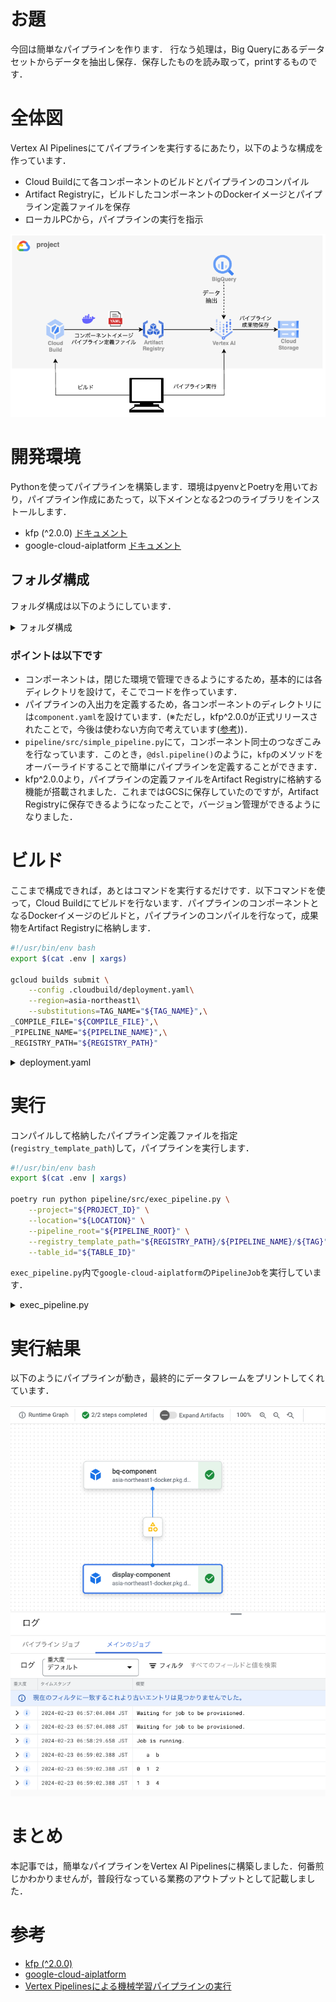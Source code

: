 # お題
今回は簡単なパイプラインを作ります．
行なう処理は，Big Queryにあるデータセットからデータを抽出し保存．保存したものを読み取って，printするものです．


# 全体図
Vertex AI Pipelinesにてパイプラインを実行するにあたり，以下のような構成を作っています．

- Cloud Buildにて各コンポーネントのビルドとパイプラインのコンパイル
- Artifact Registryに，ビルドしたコンポーネントのDockerイメージとパイプライン定義ファイルを保存
- ローカルPCから，パイプラインの実行を指示

 <img src="docs/imgs/architect.png" alt="architect"/>



# 開発環境
Pythonを使ってパイプラインを構築します．環境はpyenvとPoetryを用いており，パイプライン作成にあたって，以下メインとなる2つのライブラリをインストールします．

- kfp (^2.0.0) [ドキュメント](https://www.kubeflow.org/docs/components/pipelines/v2/)
- google-cloud-aiplatform [ドキュメント](https://cloud.google.com/python/docs/reference/aiplatform/latest/google.cloud.aiplatform.PipelineJob)


## フォルダ構成
フォルダ構成は以下のようにしています．

<details><summary>フォルダ構成</summary>

  ```shell
  <simple-pipeline>
   ├── .cloudbuild
   │   └── deployment.yaml
   ├── components
   │   ├── bq-component
   │   │   ├── src
   │   │   │   ├── __init__.py
   │   │   │   └── main.py
   │   │   ├── component.yaml
   │   │   ├── dependencies.txt
   │   │   ├── Dockerfile
   │   │   ├── Makefile
   │   │   ├── poetry.lock
   │   │   └── pyproject.toml #(root下pyproject.tomlのシンボリックリンク)
   │   └── display-component
   │       ├── ...
   ├── deployment
   │   ├── build.sh
   │   ├── deployment_component.sh
   │   ├── deployment_pipeline.yaml
   │   └── exec.sh
   ├── pipeline
   │   ├── src
   │   │   ├── __init__.py
   │   │   ├── compile_pipeline.py
   │   │   ├── exec_pipeline.py
   │   │   └── simple_pipeline.py
   │   ├── dependencies.txt
   │   ├── Dockerfile
   │   ├── Makefile
   │   ├── poetry.lock
   │   └── pyproject.toml #(root下pyproject.tomlのシンボリックリンク)
   ├── (.env)
   ├── .gcloudignore
   ├── .gitignore
   ├── poetry.lock
   └── pyproject.toml
  ```

</details>


### ポイントは以下です
- コンポーネントは，閉じた環境で管理できるようにするため，基本的には各ディレクトリを設けて，そこでコードを作っています．
- パイプラインの入出力を定義するため，各コンポーネントのディレクトリには`component.yaml`を設けています．(※ただし，kfp^2.0.0が正式リリースされたことで，今後は使わない方向で考えています([参考](https://tech.layerx.co.jp/entry/2023/11/16/185944#%E3%82%B3%E3%83%B3%E3%83%9D%E3%83%BC%E3%83%8D%E3%83%B3%E3%83%88%E5%AE%9A%E7%BE%A9%E3%81%AE%E6%9B%B8%E3%81%8D%E6%96%B9)))．
- `pipeline/src/simple_pipeline.py`にて，コンポーネント同士のつなぎこみを行なっています．このとき，`@dsl.pipeline()`のように，`kfp`のメソッドをオーバーライドすることで簡単にパイプラインを定義することができます．
- kfp^2.0.0より，パイプラインの定義ファイルをArtifact Registryに格納する機能が搭載されました．これまではGCSに保存していたのですが，Artifact Registryに保存できるようになったことで，バージョン管理ができるようになりました．


# ビルド
ここまで構成できれば，あとはコマンドを実行するだけです．以下コマンドを使って，Cloud Buildにてビルドを行ないます．パイプラインのコンポーネントとなるDockerイメージのビルドと，パイプラインのコンパイルを行なって，成果物をArtifact Registryに格納します．

```bash
#!/usr/bin/env bash
export $(cat .env | xargs)

gcloud builds submit \
    --config .cloudbuild/deployment.yaml\
    --region=asia-northeast1\
	--substitutions=TAG_NAME="${TAG_NAME}",\
_COMPILE_FILE="${COMPILE_FILE}",\
_PIPELINE_NAME="${PIPELINE_NAME}",\
_REGISTRY_PATH="${REGISTRY_PATH}"

```


<details><summary>deployment.yaml</summary>

```yaml
# @format

steps:
  - name: gcr.io/cloud-builders/docker
    entrypoint: bash
    args: ["deployment/deployment_component.sh"]
    env:
      - GCP_PROJECT_ID=${PROJECT_ID}
      - DOCKER_BUILDKIT=1
      - TAG=${TAG_NAME}
    id: Build & push components docker images

  - name: "gcr.io/cloud-builders/gcloud"
    args:
      [
        "builds",
        "submit",
        "--config=deployment/deployment_pipeline.yaml",
        "--region=${LOCATION}",
        "--substitutions=_TAG=${TAG_NAME},\
        _COMPILE_FILE=${_COMPILE_FILE},\
        _PIPELINE_NAME=${_PIPELINE_NAME},\
        _REGISTRY_PATH=${_REGISTRY_PATH}"
      ]
    dir: .
    id: Compile pipeline
options:
  logging: CLOUD_LOGGING_ONLY
```

</details>



# 実行
コンパイルして格納したパイプライン定義ファイルを指定(`registry_template_path`)して，パイプラインを実行します．
```bash
#!/usr/bin/env bash
export $(cat .env | xargs)

poetry run python pipeline/src/exec_pipeline.py \
    --project="${PROJECT_ID}" \
    --location="${LOCATION}" \
    --pipeline_root="${PIPELINE_ROOT}" \
    --registry_template_path="${REGISTRY_PATH}/${PIPELINE_NAME}/${TAG}" \
    --table_id="${TABLE_ID}"
```

`exec_pipeline.py`内で`google-cloud-aiplatform`の`PipelineJob`を実行しています．


<details><summary>exec_pipeline.py</summary>

```python
from google.cloud import aiplatform

...
aiplatform.init(
    project=project,
    location=location,
)

job = aiplatform.PipelineJob(
    display_name="simple_pipeline",
    template_path=template_path,
    pipeline_root=pipeline_root,
    parameter_values={
        "table_id": table_id,
    },
)
job.submit(
    service_account=service_account,
)
...
```

</details>

# 実行結果
以下のようにパイプラインが動き，最終的にデータフレームをプリントしてくれています．


 <img src="docs/imgs/pipeline_result.png" alt="pipeline_result"/>


# まとめ

本記事では，簡単なパイプラインをVertex AI Pipelinesに構築しました．何番煎じかわかりませんが，普段行なっている業務のアウトプットとして記載しました．

# 参考
- [kfp (^2.0.0)](https://www.kubeflow.org/docs/components/pipelines/v2/)
- [google-cloud-aiplatform](https://cloud.google.com/python/docs/reference/aiplatform/latest/google.cloud.aiplatform.PipelineJob)
- [Vertex Pipelinesによる機械学習パイプラインの実行](https://zenn.dev/dhirooka/articles/71a5fc473baefb)